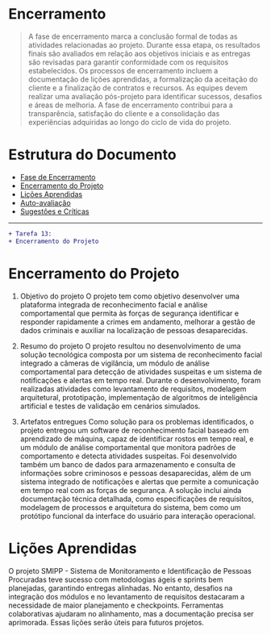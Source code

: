 # Encerramento

> A fase de encerramento marca a conclusão formal de todas as atividades relacionadas ao projeto. 
> Durante essa etapa, os resultados finais são avaliados em relação aos objetivos iniciais e as entregas são revisadas para garantir conformidade com os requisitos estabelecidos. 
> Os processos de encerramento incluem a documentação de lições aprendidas, a formalização da aceitação do cliente e a finalização de contratos e recursos. 
> As equipes devem realizar uma avaliação pós-projeto para identificar sucessos, desafios e áreas de melhoria. 
> A fase de encerramento contribui para a transparência, satisfação do cliente e a consolidação das experiências adquiridas ao longo do ciclo de vida do projeto.

# Estrutura do Documento

- [Fase de Encerramento](#encerramento)
- [Encerramento do Projeto](#encerramento-do-projeto)
- [Lições Aprendidas](#lições-aprendidas)
- [Auto-avaliação](#auto)
- [Sugestões e Críticas](#sugestões-e-críticas)

----
```diff
+ Tarefa 13:
+ Encerramento do Projeto
```

# Encerramento do Projeto

1.	Objetivo do projeto
O projeto tem como objetivo desenvolver uma plataforma integrada de reconhecimento facial e análise comportamental que permita às forças de segurança identificar e responder rapidamente a crimes em andamento, melhorar a gestão de dados criminais e auxiliar na localização de pessoas desaparecidas.

2.	Resumo do projeto
O projeto resultou no desenvolvimento de uma solução tecnológica composta por um sistema de reconhecimento facial integrado a câmeras de vigilância, um módulo de análise comportamental para detecção de atividades suspeitas e um sistema de notificações e alertas em tempo real. Durante o desenvolvimento, foram realizadas atividades como levantamento de requisitos, modelagem arquitetural, prototipação, implementação de algoritmos de inteligência artificial e testes de validação em cenários simulados.

3.	Artefatos entregues
Como solução para os problemas identificados, o projeto entregou um software de reconhecimento facial baseado em aprendizado de máquina, capaz de identificar rostos em tempo real, e um módulo de análise comportamental que monitora padrões de comportamento e detecta atividades suspeitas. Foi desenvolvido também um banco de dados para armazenamento e consulta de informações sobre criminosos e pessoas desaparecidas, além de um sistema integrado de notificações e alertas que permite a comunicação em tempo real com as forças de segurança. A solução inclui ainda documentação técnica detalhada, como especificações de requisitos, modelagem de processos e arquitetura do sistema, bem como um protótipo funcional da interface do usuário para interação operacional.



# Lições Aprendidas 

O projeto SMIPP - Sistema de Monitoramento e Identificação de Pessoas Procuradas teve sucesso com metodologias ágeis e sprints bem planejadas, garantindo entregas alinhadas. No entanto, desafios na integração dos módulos e no levantamento de requisitos destacaram a necessidade de maior planejamento e checkpoints. Ferramentas colaborativas ajudaram no alinhamento, mas a documentação precisa ser aprimorada. Essas lições serão úteis para futuros projetos.

